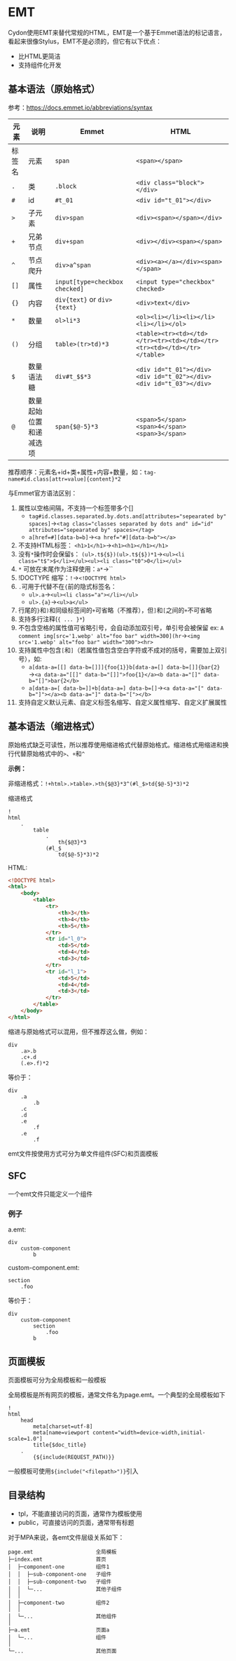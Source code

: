 # EMT

Cydon使用EMT来替代常规的HTML，EMT是一个基于Emmet语法的标记语言，看起来很像Stylus，EMT不是必须的，但它有以下优点：
- 比HTML更简洁
- 支持组件化开发

## 基本语法（原始格式）
参考：https://docs.emmet.io/abbreviations/syntax

| 元素 | 说明 | Emmet | HTML |
| --- | --- | --- | --- |
| 标签名 | 元素 | `span` | `<span></span>` |
| `.` | 类 | `.block` | `<div class="block"></div>` |
| `#` | id | `#t_01` | `<div id="t_01"></div>` |
| `>` | 子元素 | `div>span` | `<div><span></span></div>` |
| `+` | 兄弟节点 | `div+span` | `<div></div><span></span>` |
| `^` | 节点爬升 | `div>a^span` | `<div><a></a></div><span></span>` |
| `[]` | 属性 | `input[type=checkbox checked]` | `<input type="checkbox" checked>` |
| `{}` | 内容 | `div{text}` or `div>{text}` | `<div>text</div>` |
| `*` | 数量 | `ol>li*3` | `<ol><li></li><li></li><li></li></ol>` |
| `()` | 分组 | `table>(tr>td)*3` | `<table><tr><td></td></tr><tr><td></td></tr><tr><td></td></tr></table>` |
| `$` | 数量语法糖 | `div#t_$$*3` | `<div id="t_01"></div><div id="t_02"></div><div id="t_03"></div>` |
| `@` | 数量起始位置和递减选项 | `span{$@-5}*3` | `<span>5</span><span>4</span><span>3</span>` |
推荐顺序：元素名+id+类+属性+内容+数量，如：`tag-name#id.class[attr=value]{content}*2`

与Emmet官方语法区别：
1. 属性以空格间隔，不支持一个标签带多个[]
	- `tag#id.classes.separated.by.dots.and[attributes="sepearated by" spaces]`→`<tag class="classes separated by dots and" id="id" attributes="sepearated by" spaces></tag>`
	- `a[href=#][data-b=b]`→`<a href="#][data-b=b"></a>`
2. 不支持HTML标签： `<h1>1</h1>`→`<h1><h1></h1></h1>`
3. 没有`*`操作时会保留`$`： `(ul>.t${$})(ul>.t${$})*1`→`<ul><li class="t$">$</li></ul><ul><li class="t0">0</li></ul>`
4. `*` 可放在末尾作为注释使用：`a*`→``
5. !DOCTYPE 缩写：`!`→`<!DOCTYPE html>`
6. `.`可用于代替不在`{`前的隐式标签名：
	- `ul>.a`→`<ul><li class="a"></li></ul>`
	- `ul>.{a}`→`<ul>a</ul>`
7. 行尾的`}`和`)`和同级标签间的`+`可省略（不推荐），但`]`和`[`之间的`+`不可省略
8. 支持多行注释(`{ ... }*`)
9. 不包含空格的属性值可省略引号，会自动添加双引号，单引号会被保留 ex: `A comment img[src='1.webp' alt="foo bar" width=300](hr`→`<img src='1.webp' alt="foo bar" width="300"><hr>`
10. 支持属性中包含`[`和`]`（若属性值包含空白字符或不成对的括号，需要加上双引号），如:
	- `a[data-a=[[] data-b=[]]]{foo{1}}b[data-a=[] data-b=[]]{bar{2}`→`<a data-a="[[]" data-b="[]]">foo{1}</a><b data-a="[]" data-b="[]">bar{2</b>`
	- `a[data-a=[ data-b=]]+b[data-a=] data-b=[]`→`<a data-a="[" data-b="]"></a><b data-a="]" data-b="["></b>`
11. 支持自定义默认元素、自定义标签名缩写、自定义属性缩写、自定义扩展属性

## 基本语法（缩进格式）
原始格式缺乏可读性，所以推荐使用缩进格式代替原始格式。缩进格式用缩进和换行代替原始格式中的`>`、`+`和`^`

**示例：**

非缩进格式：`!+html>.>table>.>th{$@3}*3^(#l_$>td{$@-5}*3)*2`

缩进格式
```
!
html
	.
		table
			.
				th{$@3}*3
			(#l_$
				td{$@-5}*3)*2
```
HTML:
```html
<!DOCTYPE html>
<html>
	<body>
		<table>
			<tr>
				<th>3</th>
				<th>4</th>
				<th>5</th>
			</tr>
			<tr id="l_0">
				<td>5</td>
				<td>4</td>
				<td>3</td>
			</tr>
			<tr id="l_1">
				<td>5</td>
				<td>4</td>
				<td>3</td>
			</tr>
		</table>
	</body>
</html>
```
缩进与原始格式可以混用，但不推荐这么做，例如：

```stylus
div
	.a>.b
	.c+.d
	(.e>.f)*2
```
等价于：
```stylus
div
	.a
		.b
	.c
	.d
	.e
		.f
	.e
		.f
```

emt文件按使用方式可分为单文件组件(SFC)和页面模板

## SFC
一个emt文件只能定义一个组件

### 例子
a.emt:
```stylus
div
	custom-component
		b
```
custom-component.emt:
```stylus
section
	.foo
```
等价于：
```stylus
div
	custom-component
		section
			.foo
		b
```

## 页面模板
页面模板可分为全局模板和一般模板

全局模板是所有网页的模板，通常文件名为page.emt。一个典型的全局模板如下
```stylus
!
html
	head
		meta[charset=utf-8]
		meta[name=viewport content="width=device-width,initial-scale=1.0"]
		title{$doc_title}
	.
		{${include(REQUEST_PATH)}}
```
一般模板可使用`${include("<filepath>")}`引入

## 目录结构
- tpl，不能直接访问的页面，通常作为模板使用
- public，可直接访问的页面，通常带有标题

对于MPA来说，各emt文件层级关系如下：

```
page.emt					全局模板
├─index.emt					首页
│  ├─component-one			组件1
│  │  ├─sub-component-one	子组件
│  │  ├─sub-component-two	子组件
│  │  └─...					其他子组件
│  │
│  ├─component-two	    	组件2
│  │
│  └─...					其他组件
│
├─a.emt						页面a
│  └─...					组件
│
└─...						其他页面
```
